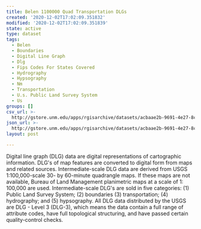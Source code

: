 ```yaml
---
title: Belen 1100000 Quad Transportation DLGs
created: '2020-12-02T17:02:09.351832'
modified: '2020-12-02T17:02:09.351839'
state: active
type: dataset
tags:
  - Belen
  - Boundaries
  - Digital Line Graph
  - Dlg
  - Fips Codes For States Covered
  - Hydrography
  - Hypsography
  - Nm
  - Transportation
  - U.s. Public Land Survey System
  - Us
groups: []
csv_url: >-
  http://gstore.unm.edu/apps/rgisarchive/datasets/acbaae2b-9691-4e27-8c0f-340f11f10ea7/tbelenshp.derived.csv
json_url: >-
  http://gstore.unm.edu/apps/rgisarchive/datasets/acbaae2b-9691-4e27-8c0f-340f11f10ea7/tbelenshp.derived.json
layout: post

---
```


Digital line graph (DLG) data are digital representations of
cartographic information. DLG's of map features are
converted to digital form from maps and related sources.
Intermediate-scale DLG data are derived from USGS
1:100,000-scale 30- by 60-minute quadrangle maps. If these
maps are not available, Bureau of Land Management
planimetric maps at a scale of 1: 100,000 are used.
Intermediate-scale DLG's are sold in five categories: (1)
Public Land Survey System; (2) boundaries (3)
transportation; (4) hydrography; and (5) hypsography. All
DLG data distributed by the USGS are DLG - Level 3 (DLG-3),
which means the data contain a full range of attribute
codes, have full topological structuring, and have passed
certain quality-control checks.

